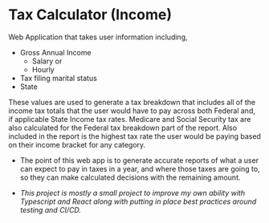 # Tax Calculator (Income)

Web Application that takes user information including,
 - Gross Annual Income
   - Salary or
   - Hourly
 -  Tax filing marital status
 -  State
 
These values are used to generate a tax breakdown that includes all of the income tax totals that the user would have to pay across both Federal and, if applicable State Income tax rates. Medicare and Social Security tax are also calculated for the Federal tax breakdown part of the report. Also included in the report is the highest tax rate the user would be paying based on their income bracket for any category.

- The point of this web app is to generate accurate reports of what a user can expect to pay in taxes in a year, and where those taxes are going to, so they can make calculated decisions with the remaining amount.

- *This project is mostly a small project to improve my own ability with Typescript and React along with putting in place best practices around testing and CI/CD.*

